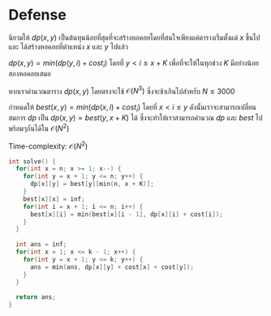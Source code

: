 # Defense

นิยามให้ $dp(x,y)$ เป็นต้นทุนน้อยที่สุดที่จะสร้างหอคอยโดยที่สนใจเพียงแค่ตารางเริ่มตั้งแต่ $x$ ขึ้นไป และ ได้สร้างหอคอยที่ตำแหน่ง $x$ และ $y$ ไปแล้ว

$dp(x,y) = min(dp(y,i) + cost_i)$ โดยที่ $y < i \leq x + K$ เพื่อที่จะให้ในทุกช่วง $K$ มีอย่างน้อยสองหอคอยเสมอ

หากเราคำนวณตาราง $dp(x,y)$ โดยตรงจะใช้ $\mathcal{O}(N^3)$ ซึ่งจะช้าเกินไปสำหรับ $N \leq 3000$

กำหนดให้ $best(x,y) = min(dp(x,i) + cost_i)$ โดยที่ $x < i \leq y$ ดังนั้นเราจะสามารถเปลี่ยนสมการ $dp$ เป็น $dp(x,y) = best(y,x+K)$ ได้ ซึ่งจะทำให้เราสามารถคำนวณ $dp$ และ $best$ ไปพร้อมๆกันได้ใน $\mathcal{O}(N^2)$

Time-complexity: $\mathcal{O}(N^2)$

```cpp
int solve() {
  for(int x = n; x >= 1; x--) {
    for(int y = x + 1; y <= n; y++) {
      dp[x][y] = best[y][min(n, x + K)];
    }
    best[x][x] = inf;
    for(int i = x + 1; i <= n; i++) {
      best[x][i] = min(best[x][i - 1], dp[x][i] + cost[i]);
    }
  }
  
  int ans = inf;
  for(int x = 1; x <= k - 1; x++) {
    for(int y = x + 1; y <= k; y++) {
      ans = min(ans, dp[x][y] + cost[x] + cost[y]);
    }
  }
  
  return ans;
}
```